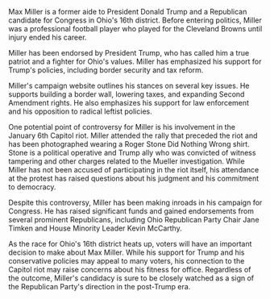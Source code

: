 Max Miller is a former aide to President Donald Trump and a Republican candidate for Congress in Ohio's 16th district. Before entering politics, Miller was a professional football player who played for the Cleveland Browns until injury ended his career. 

Miller has been endorsed by President Trump, who has called him a true patriot and a fighter for Ohio's values. Miller has emphasized his support for Trump's policies, including border security and tax reform.

Miller's campaign website outlines his stances on several key issues. He supports building a border wall, lowering taxes, and expanding Second Amendment rights. He also emphasizes his support for law enforcement and his opposition to radical leftist policies.

One potential point of controversy for Miller is his involvement in the January 6th Capitol riot. Miller attended the rally that preceded the riot and has been photographed wearing a Roger Stone Did Nothing Wrong shirt. Stone is a political operative and Trump ally who was convicted of witness tampering and other charges related to the Mueller investigation. While Miller has not been accused of participating in the riot itself, his attendance at the protest has raised questions about his judgment and his commitment to democracy.

Despite this controversy, Miller has been making inroads in his campaign for Congress. He has raised significant funds and gained endorsements from several prominent Republicans, including Ohio Republican Party Chair Jane Timken and House Minority Leader Kevin McCarthy.

As the race for Ohio's 16th district heats up, voters will have an important decision to make about Max Miller. While his support for Trump and his conservative policies may appeal to many voters, his connection to the Capitol riot may raise concerns about his fitness for office. Regardless of the outcome, Miller's candidacy is sure to be closely watched as a sign of the Republican Party's direction in the post-Trump era.
